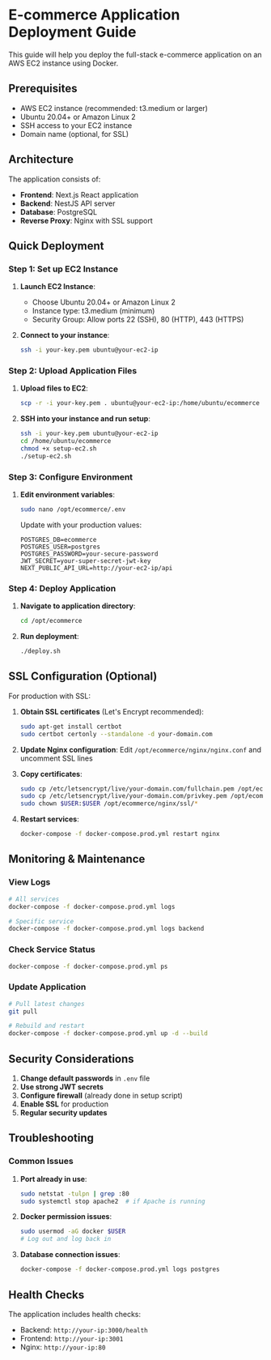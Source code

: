 # E-commerce Application Deployment Guide

This guide will help you deploy the full-stack e-commerce application on an AWS EC2 instance using Docker.

## Prerequisites

- AWS EC2 instance (recommended: t3.medium or larger)
- Ubuntu 20.04+ or Amazon Linux 2
- SSH access to your EC2 instance
- Domain name (optional, for SSL)

## Architecture

The application consists of:
- **Frontend**: Next.js React application
- **Backend**: NestJS API server
- **Database**: PostgreSQL
- **Reverse Proxy**: Nginx with SSL support

## Quick Deployment

### Step 1: Set up EC2 Instance

1. **Launch EC2 Instance**:
   - Choose Ubuntu 20.04+ or Amazon Linux 2
   - Instance type: t3.medium (minimum)
   - Security Group: Allow ports 22 (SSH), 80 (HTTP), 443 (HTTPS)

2. **Connect to your instance**:
   ```bash
   ssh -i your-key.pem ubuntu@your-ec2-ip
   ```

### Step 2: Upload Application Files

1. **Upload files to EC2**:
   ```bash
   scp -r -i your-key.pem . ubuntu@your-ec2-ip:/home/ubuntu/ecommerce
   ```

2. **SSH into your instance and run setup**:
   ```bash
   ssh -i your-key.pem ubuntu@your-ec2-ip
   cd /home/ubuntu/ecommerce
   chmod +x setup-ec2.sh
   ./setup-ec2.sh
   ```

### Step 3: Configure Environment

1. **Edit environment variables**:
   ```bash
   sudo nano /opt/ecommerce/.env
   ```

   Update with your production values:
   ```env
   POSTGRES_DB=ecommerce
   POSTGRES_USER=postgres
   POSTGRES_PASSWORD=your-secure-password
   JWT_SECRET=your-super-secret-jwt-key
   NEXT_PUBLIC_API_URL=http://your-ec2-ip/api
   ```

### Step 4: Deploy Application

1. **Navigate to application directory**:
   ```bash
   cd /opt/ecommerce
   ```

2. **Run deployment**:
   ```bash
   ./deploy.sh
   ```

## SSL Configuration (Optional)

For production with SSL:

1. **Obtain SSL certificates** (Let's Encrypt recommended):
   ```bash
   sudo apt-get install certbot
   sudo certbot certonly --standalone -d your-domain.com
   ```

2. **Update Nginx configuration**:
   Edit `/opt/ecommerce/nginx/nginx.conf` and uncomment SSL lines

3. **Copy certificates**:
   ```bash
   sudo cp /etc/letsencrypt/live/your-domain.com/fullchain.pem /opt/ecommerce/nginx/ssl/cert.pem
   sudo cp /etc/letsencrypt/live/your-domain.com/privkey.pem /opt/ecommerce/nginx/ssl/key.pem
   sudo chown $USER:$USER /opt/ecommerce/nginx/ssl/*
   ```

4. **Restart services**:
   ```bash
   docker-compose -f docker-compose.prod.yml restart nginx
   ```

## Monitoring & Maintenance

### View Logs
```bash
# All services
docker-compose -f docker-compose.prod.yml logs

# Specific service
docker-compose -f docker-compose.prod.yml logs backend
```

### Check Service Status
```bash
docker-compose -f docker-compose.prod.yml ps
```

### Update Application
```bash
# Pull latest changes
git pull

# Rebuild and restart
docker-compose -f docker-compose.prod.yml up -d --build
```

## Security Considerations

1. **Change default passwords** in `.env` file
2. **Use strong JWT secrets**
3. **Configure firewall** (already done in setup script)
4. **Enable SSL** for production
5. **Regular security updates**

## Troubleshooting

### Common Issues

1. **Port already in use**:
   ```bash
   sudo netstat -tulpn | grep :80
   sudo systemctl stop apache2  # if Apache is running
   ```

2. **Docker permission issues**:
   ```bash
   sudo usermod -aG docker $USER
   # Log out and log back in
   ```

3. **Database connection issues**:
   ```bash
   docker-compose -f docker-compose.prod.yml logs postgres
   ```

## Health Checks

The application includes health checks:
- Backend: `http://your-ip:3000/health`
- Frontend: `http://your-ip:3001`
- Nginx: `http://your-ip:80` 